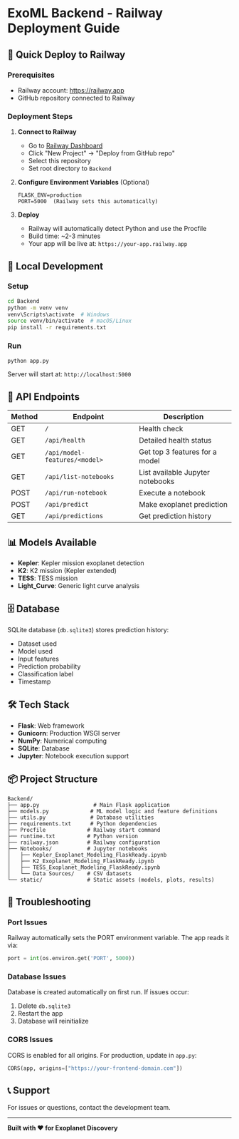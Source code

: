 # ExoML Backend - Railway Deployment Guide

## 🚀 Quick Deploy to Railway

### Prerequisites
- Railway account: https://railway.app
- GitHub repository connected to Railway

### Deployment Steps

1. **Connect to Railway**
   - Go to [Railway Dashboard](https://railway.app/dashboard)
   - Click "New Project" → "Deploy from GitHub repo"
   - Select this repository
   - Set root directory to `Backend`

2. **Configure Environment Variables** (Optional)
   ```
   FLASK_ENV=production
   PORT=5000  (Railway sets this automatically)
   ```

3. **Deploy**
   - Railway will automatically detect Python and use the Procfile
   - Build time: ~2-3 minutes
   - Your app will be live at: `https://your-app.railway.app`

## 📝 Local Development

### Setup
```bash
cd Backend
python -m venv venv
venv\Scripts\activate  # Windows
source venv/bin/activate  # macOS/Linux
pip install -r requirements.txt
```

### Run
```bash
python app.py
```

Server will start at: `http://localhost:5000`

## 🔗 API Endpoints

| Method | Endpoint | Description |
|--------|----------|-------------|
| GET | `/` | Health check |
| GET | `/api/health` | Detailed health status |
| GET | `/api/model-features/<model>` | Get top 3 features for a model |
| GET | `/api/list-notebooks` | List available Jupyter notebooks |
| POST | `/api/run-notebook` | Execute a notebook |
| POST | `/api/predict` | Make exoplanet prediction |
| GET | `/api/predictions` | Get prediction history |

## 📊 Models Available

- **Kepler**: Kepler mission exoplanet detection
- **K2**: K2 mission (Kepler extended)
- **TESS**: TESS mission
- **Light_Curve**: Generic light curve analysis

## 🗄️ Database

SQLite database (`db.sqlite3`) stores prediction history:
- Dataset used
- Model used
- Input features
- Prediction probability
- Classification label
- Timestamp

## 🛠️ Tech Stack

- **Flask**: Web framework
- **Gunicorn**: Production WSGI server
- **NumPy**: Numerical computing
- **SQLite**: Database
- **Jupyter**: Notebook execution support

## 📦 Project Structure

```
Backend/
├── app.py                 # Main Flask application
├── models.py             # ML model logic and feature definitions
├── utils.py              # Database utilities
├── requirements.txt      # Python dependencies
├── Procfile             # Railway start command
├── runtime.txt          # Python version
├── railway.json         # Railway configuration
├── Notebooks/           # Jupyter notebooks
│   ├── Kepler_Exoplanet_Modeling_FlaskReady.ipynb
│   ├── K2_Exoplanet_Modeling_FlaskReady.ipynb
│   ├── TESS_Exoplanet_Modeling_FlaskReady.ipynb
│   └── Data Sources/    # CSV datasets
└── static/              # Static assets (models, plots, results)
```

## 🔧 Troubleshooting

### Port Issues
Railway automatically sets the PORT environment variable. The app reads it via:
```python
port = int(os.environ.get('PORT', 5000))
```

### Database Issues
Database is created automatically on first run. If issues occur:
1. Delete `db.sqlite3`
2. Restart the app
3. Database will reinitialize

### CORS Issues
CORS is enabled for all origins. For production, update in `app.py`:
```python
CORS(app, origins=["https://your-frontend-domain.com"])
```

## 📞 Support

For issues or questions, contact the development team.

---
**Built with ❤️ for Exoplanet Discovery**
